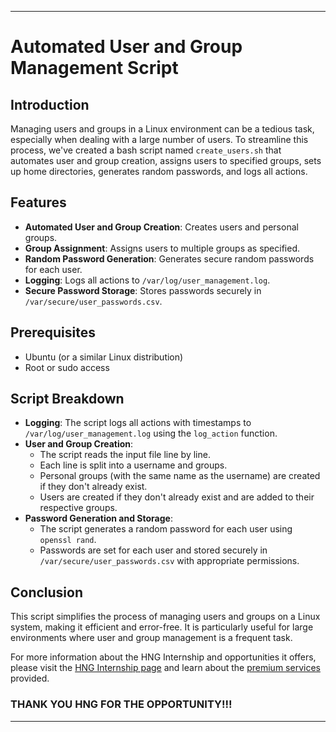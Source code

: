 
---

# Automated User and Group Management Script

## Introduction

Managing users and groups in a Linux environment can be a tedious task, especially when dealing with a large number of users. To streamline this process, we've created a bash script named `create_users.sh` that automates user and group creation, assigns users to specified groups, sets up home directories, generates random passwords, and logs all actions.

## Features

- **Automated User and Group Creation**: Creates users and personal groups.
- **Group Assignment**: Assigns users to multiple groups as specified.
- **Random Password Generation**: Generates secure random passwords for each user.
- **Logging**: Logs all actions to `/var/log/user_management.log`.
- **Secure Password Storage**: Stores passwords securely in `/var/secure/user_passwords.csv`.

## Prerequisites

- Ubuntu (or a similar Linux distribution)
- Root or sudo access

## Script Breakdown

- **Logging**: The script logs all actions with timestamps to `/var/log/user_management.log` using the `log_action` function.
- **User and Group Creation**: 
  - The script reads the input file line by line.
  - Each line is split into a username and groups.
  - Personal groups (with the same name as the username) are created if they don't already exist.
  - Users are created if they don't already exist and are added to their respective groups.
- **Password Generation and Storage**:
  - The script generates a random password for each user using `openssl rand`.
  - Passwords are set for each user and stored securely in `/var/secure/user_passwords.csv` with appropriate permissions.

## Conclusion

This script simplifies the process of managing users and groups on a Linux system, making it efficient and error-free. It is particularly useful for large environments where user and group management is a frequent task.

For more information about the HNG Internship and opportunities it offers, please visit the [HNG Internship page](https://hng.tech/internship) and learn about the [premium services](https://hng.tech/premium) provided.

### THANK YOU HNG FOR THE OPPORTUNITY!!!

---

